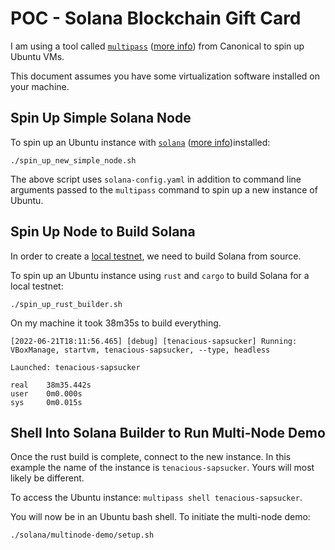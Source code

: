 # POC - Solana Blockchain Gift Card

I am using a tool called [`multipass`](https://github.com/canonical/multipass) ([more info](https://multipass.run/)) from Canonical to spin up Ubuntu VMs.  

This document assumes you have some virtualization software installed on your machine.

## Spin Up Simple Solana Node

To spin up an Ubuntu instance with [`solana`](https://github.com/solana-labs/solana) ([more info](https://docs.solana.com/introduction))installed:  

```
./spin_up_new_simple_node.sh
```

The above script uses `solana-config.yaml` in addition to command line arguments passed to the `multipass` command to spin up a new instance of Ubuntu.

## Spin Up Node to Build Solana

In order to create a [local testnet](https://docs.solana.com/cluster/bench-tps), we need to build Solana from source.

To spin up an Ubuntu instance using `rust` and `cargo` to build Solana for a local testnet:

```
./spin_up_rust_builder.sh
```

On my machine it took 38m35s to build everything.

```
[2022-06-21T18:11:56.465] [debug] [tenacious-sapsucker] Running: VBoxManage, startvm, tenacious-sapsucker, --type, headless

Launched: tenacious-sapsucker

real    38m35.442s
user    0m0.000s
sys     0m0.015s
```

## Shell Into Solana Builder to Run Multi-Node Demo

Once the rust build is complete, connect to the new instance. In this example the name of the instance is `tenacious-sapsucker`. Yours will most likely be different.

To access the Ubuntu instance: `multipass shell tenacious-sapsucker`.

You will now be in an Ubuntu bash shell. To initiate the multi-node demo:

```
./solana/multinode-demo/setup.sh
```
